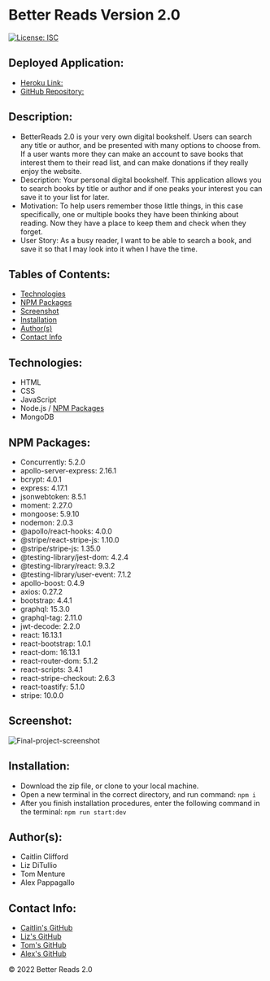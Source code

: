 # Better Reads Version 2.0

[![License: ISC](https://img.shields.io/badge/License-ISC-blue.svg)](https://opensource.org/licenses/ISC)

## Deployed Application:
* [Heroku Link:](https://better-reads-2.herokuapp.com/)
* [GitHub Repository:](https://github.com/tmenture/final-project)

## Description:
* BetterReads 2.0 is your very own digital bookshelf. Users can search any title or author, and be presented with many options to choose from. If a user wants more they can make an account to save books that interest them to their read list, and can make donations if they really enjoy the website.
* Description: Your personal digital bookshelf. This application allows you to search books by title or author and if one peaks your interest you can save it to your list for later. 
* Motivation: To help users remember those little things, in this case specifically, one or multiple books they have been thinking about reading. Now they have a place to keep them and check when they forget.
* User Story: As a busy reader, I want to be able to search a book, and save it so that I may look into it when I have the time. 



## Tables of Contents:
* [Technologies](#technologies)
* [NPM Packages](#npm-packages)
* [Screenshot](#screenshot)
* [Installation](#installation)
* [Author(s)](#authors)
* [Contact Info](#contact-info)

## Technologies:
* HTML
* CSS
* JavaScript
* Node.js / [NPM Packages](#npm-packages)
* MongoDB

## NPM Packages:
* Concurrently: 5.2.0
* apollo-server-express: 2.16.1
* bcrypt: 4.0.1
* express: 4.17.1
* jsonwebtoken: 8.5.1
* moment: 2.27.0
* mongoose: 5.9.10
* nodemon: 2.0.3
* @apollo/react-hooks: 4.0.0
* @stripe/react-stripe-js: 1.10.0
* @stripe/stripe-js: 1.35.0
* @testing-library/jest-dom: 4.2.4
* @testing-library/react: 9.3.2
* @testing-library/user-event: 7.1.2
* apollo-boost: 0.4.9
* axios: 0.27.2
* bootstrap: 4.4.1
* graphql: 15.3.0
* graphql-tag: 2.11.0
* jwt-decode: 2.2.0
* react: 16.13.1
* react-bootstrap: 1.0.1
* react-dom: 16.13.1
* react-router-dom: 5.1.2
* react-scripts: 3.4.1
* react-stripe-checkout: 2.6.3
* react-toastify: 5.1.0
* stripe: 10.0.0

## Screenshot:

![Final-project-screenshot](https://user-images.githubusercontent.com/99096273/183809704-9a14d937-ca26-42d1-b701-f98be1c74b1b.png)

## Installation:
* Download the zip file, or clone to your local machine.
* Open a new terminal in the correct directory, and run command: `npm i`
* After you finish installation procedures, enter the following command in the terminal: `npm run start:dev`

## Author(s):
* Caitlin Clifford
* Liz DiTullio
* Tom Menture
* Alex Pappagallo

## Contact Info:
* [Caitlin's GitHub](https://github.com/cmc496)
* [Liz's GitHub](https://github.com/lizditullio)
* [Tom's GitHub](https://github.com/tmenture)
* [Alex's GitHub](https://github.com/AlexPap1)

© 2022 Better Reads 2.0

